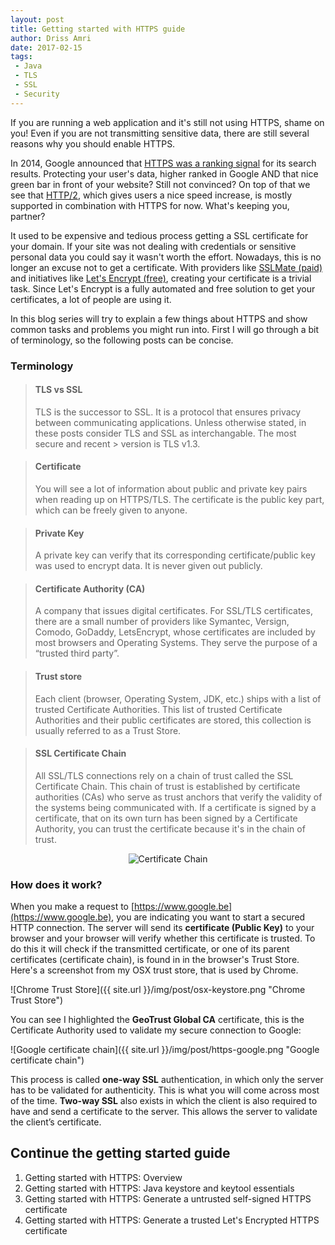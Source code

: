 ```yaml
---
layout: post
title: Getting started with HTTPS guide
author: Driss Amri
date: 2017-02-15
tags:
 - Java
 - TLS
 - SSL
 - Security
---
```


If you are running a web application and it's still not using HTTPS, shame on you! Even if you are not transmitting sensitive data, there are still several reasons why you should enable HTTPS.

In 2014, Google announced that [HTTPS was a ranking signal](https://webmasters.googleblog.com/2014/08/https-as-ranking-signal.html) for its search results. Protecting your user's data, higher ranked in Google AND that nice green bar in front of your website? Still not convinced? On top of that we see that [HTTP/2](https://en.wikipedia.org/wiki/HTTP/2), which gives users a nice speed increase, is mostly supported in combination with HTTPS for now. What's keeping you, partner? 

It used to be expensive and tedious process getting a SSL certificate for your domain. If your site was not dealing with credentials or sensitive personal data you could say it wasn't worth the effort. Nowadays, this is no longer an excuse not to get a certificate. With providers like [SSLMate (paid)](https://www.sslmate) and initiatives like [Let's Encrypt (free)](https://letsencrypt.org/), creating your certificate is a trivial task. Since Let's Encrypt is a fully automated and free solution to get your certificates, a lot of people are using it.

In this blog series will try to explain a few things about HTTPS and show common tasks and problems you might run into. First I will go through a bit of terminology, so the following posts can be concise.

### Terminology
>#### TLS vs SSL
>TLS is the successor to SSL. It is a protocol that ensures privacy between communicating applications. Unless otherwise stated, in these posts consider TLS and SSL as interchangable. The most secure and recent > version is TLS v1.3.

>#### Certificate
>You will see a lot of information about public and private key pairs when reading up on HTTPS/TLS. The certificate is the public key part, which can be freely given to anyone.

>#### Private Key
>A private key can verify that its corresponding certificate/public key was used to encrypt data. It is never given out publicly.

>#### Certificate Authority (CA)
>A company that issues digital certificates. For SSL/TLS certificates, there are a small number of providers like Symantec, Versign, Comodo, GoDaddy, LetsEncrypt, whose certificates are included by most browsers and Operating Systems. They serve the purpose of a “trusted third party”.

>#### Trust store
>Each client (browser, Operating System, JDK, etc.) ships with a list of trusted Certificate Authorities. This list of trusted Certificate Authorities and their public certificates are stored, this collection is usually referred to as a Trust Store.

>#### SSL Certificate Chain
>All SSL/TLS connections rely on a chain of trust called the SSL Certificate Chain. This chain of trust is established by certificate authorities (CAs) who serve as trust anchors that verify the validity of the systems being communicated with. If a certificate is signed by a certificate, that on its own turn has been signed by a Certificate Authority, you can trust the certificate because it's in the chain of trust.

<p align="center">
	<img src=" {{ site.url }}/img/post/ssl-chain.png" alt="Certificate Chain">
</p>

### How does it work?

When you make a request to [https://www.google.be](https://www.google.be), you are indicating you want to start a secured HTTP connection. The server will send its **certificate (Public Key)** to your browser and your browser will verify whether this certificate is trusted. To do this it will check if the transmitted certificate, or one of its parent certificates (certificate chain), is found in in the browser's Trust Store. Here's a screenshot from my OSX trust store, that is used by Chrome.

![Chrome Trust Store]({{ site.url }}/img/post/osx-keystore.png "Chrome Trust Store")

You can see I highlighted the **GeoTrust Global CA** certificate, this is the Certificate Authority used to validate my secure connection to Google: 

![Google certificate chain]({{ site.url }}/img/post/https-google.png "Google certificate chain")

This process is called **one-way SSL** authentication, in which only the server has to be validated for authenticity. This is what you will come across most of the time.
**Two-way SSL** also exists in which the client is also required to have and send a certificate to the server.  This allows the server to validate the client’s certificate.

## Continue the getting started guide
1. Getting started with HTTPS: Overview
2. Getting started with HTTPS: Java keystore and keytool essentials
3. Getting started with HTTPS: Generate a untrusted self-signed HTTPS certificate
3. Getting started with HTTPS: Generate a trusted Let's Encrypted HTTPS certificate

